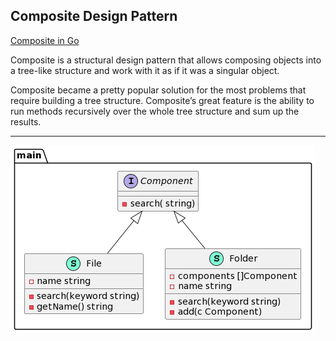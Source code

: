 
## Composite Design Pattern

[Composite in Go](https://refactoring.guru/design-patterns/composite/go/example)

Composite is a structural design pattern that allows composing objects into a tree-like structure and work with it as if it was a singular object.

Composite became a pretty popular solution for the most problems that require building a tree structure. Composite’s great feature is the ability to run methods recursively over the whole tree structure and sum up the results.



***

![Conceptual Example](https://github.com/muarshad01/Design_Patterns_Go/blob/master/structural_design_patterns/sdp_images/composite.png)
